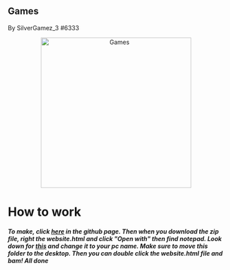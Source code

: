 ## Games
By SilverGamez_3 #6333
<p align="center">
  <img src="https://media.kasperskydaily.com/wp-content/uploads/sites/102/2020/02/20012417/game-ratings-featured.jpg" width="350" title="Games">
</p>

# How to work

##### To make, click [here](https://cdn.discordapp.com/attachments/848329676053020672/848487409116643348/unknown.png) in the github page. Then when you download the zip file, right the website.html and click "Open with" then find notepad. Look down for [this](https://cdn.discordapp.com/attachments/848329676053020672/848487654466912276/unknown.png) and change it to your pc name. Make sure to move this folder to the desktop. Then you can double click the website.html file and bam! All  done
